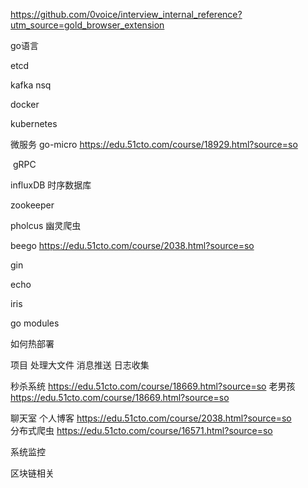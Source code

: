 



https://github.com/0voice/interview_internal_reference?utm_source=gold_browser_extension





go语言 

etcd

kafka  nsq

docker 

kubernetes

微服务 go-micro  https://edu.51cto.com/course/18929.html?source=so

​		gRPC

influxDB 时序数据库

zookeeper

pholcus   幽灵爬虫


beego        https://edu.51cto.com/course/2038.html?source=so  

gin

echo

iris 



go modules



如何热部署



项目
	处理大文件
	消息推送
	日志收集	

秒杀系统  https://edu.51cto.com/course/18669.html?source=so  老男孩  https://edu.51cto.com/course/18669.html?source=so

聊天室
个人博客  https://edu.51cto.com/course/2038.html?source=so  
分布式爬虫  https://edu.51cto.com/course/16571.html?source=so 

 系统监控



区块链相关